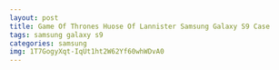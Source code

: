 ```yaml
---
layout: post
title: Game Of Thrones Huose Of Lannister Samsung Galaxy S9 Case
tags: samsung galaxy s9
categories: samsung
img: 1T7GogyXqt-IqUt1ht2W62Yf60whWDvA0
---
```

